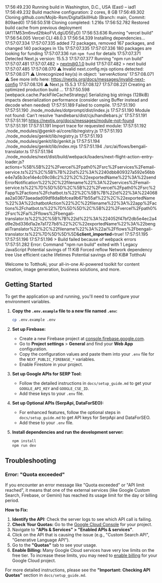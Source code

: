 17:56:49.230 Running build in Washington, D.C., USA (East) – iad1
17:56:49.232 Build machine configuration: 2 cores, 8 GB
17:56:49.302 Cloning github.com/Mojib-Rsm/DigitalSkillHub (Branch: main, Commit: 809aed0)
17:56:50.518 Cloning completed: 1.216s
17:56:52.782 Restored build cache from previous deployment (Af1TM53m6nvd2tbkoFVLdgUD5EyD)
17:56:53.636 Running "vercel build"
17:56:54.005 Vercel CLI 48.0.3
17:56:54.339 Installing dependencies...
17:57:07.334 
17:57:07.335 added 72 packages, removed 167 packages, and changed 140 packages in 13s
17:57:07.335 
17:57:07.336 180 packages are looking for funding
17:57:07.336   run `npm fund` for details
17:57:07.371 Detected Next.js version: 15.5.3
17:57:07.377 Running "npm run build"
17:57:07.481 
17:57:07.482 > nextn@0.1.0 build
17:57:07.482 > next build
17:57:07.485 
17:57:08.070  ⚠ Invalid next.config.mjs options detected: 
17:57:08.071  ⚠     Unrecognized key(s) in object: 'serverActions'
17:57:08.071  ⚠ See more info here: https://nextjs.org/docs/messages/invalid-next-config
17:57:08.126    ▲ Next.js 15.5.3
17:57:08.127 
17:57:08.221    Creating an optimized production build ...
17:57:50.598 <w> [webpack.cache.PackFileCacheStrategy] Serializing big strings (128kiB) impacts deserialization performance (consider using Buffer instead and decode when needed)
17:57:51.189 Failed to compile.
17:57:51.190 
17:57:51.190 ./node_modules/dotprompt/dist/index.js
17:57:51.190 Module not found: Can't resolve 'handlebars/dist/cjs/handlebars.js'
17:57:51.191 
17:57:51.191 https://nextjs.org/docs/messages/module-not-found
17:57:51.191 
17:57:51.191 Import trace for requested module:
17:57:51.192 ./node_modules/@genkit-ai/core/lib/registry.js
17:57:51.193 ./node_modules/genkit/lib/registry.js
17:57:51.193 ./node_modules/genkit/lib/genkit.js
17:57:51.194 ./node_modules/genkit/lib/index.mjs
17:57:51.194 ./src/ai/flows/bengali-translator.ts
17:57:51.194 ./node_modules/next/dist/build/webpack/loaders/next-flight-action-entry-loader.js?actions=%5B%5B%22%2Fvercel%2Fpath0%2Fsrc%2Fservices%2Femail-service.ts%22%2C%5B%7B%22id%22%3A%2240dbb809327a592e56bbe4e7a5b3ce14e4c09c08c2%22%2C%22exportedName%22%3A%22sendErrorNotification%22%2C%22filename%22%3A%22services%2Femail-service.ts%22%7D%5D%5D%2C%5B%22%2Fvercel%2Fpath0%2Fsrc%2Fapp%2Factions%2Fchatbot.ts%22%2C%5B%7B%22id%22%3A%224068aa2a03673aeadad09df8da8bfcea9b671b55af%22%2C%22exportedName%22%3A%22chatbotAction%22%2C%22filename%22%3A%22app%2Factions%2Fchatbot.ts%22%7D%5D%5D%2C%5B%22%2Fvercel%2Fpath0%2Fsrc%2Fai%2Fflows%2Fbengali-translator.ts%22%2C%5B%7B%22id%22%3A%224052f47bf2db5e4ec2a4d9e2bd336d1a2e7a1727b8%22%2C%22exportedName%22%3A%22bengaliTranslator%22%2C%22filename%22%3A%22ai%2Fflows%2Fbengali-translator.ts%22%7D%5D%5D%5D&__client_imported__=true!
17:57:51.195 
17:57:51.196 
17:57:51.196 > Build failed because of webpack errors
17:57:51.282 Error: Command "npm run build" exited with 1
Legacy JavaScript Potential savings of 11 KiB
Forced reflow
Network dependency tree
Use efficient cache lifetimes Potential savings of 80 KiB# TotthoAi

Welcome to TotthoAi, your all-in-one AI-powered toolkit for content creation, image generation, business solutions, and more.

## Getting Started

To get the application up and running, you'll need to configure your environment variables.

1.  **Copy the `.env.example` file to a new file named `.env`:**
    ```bash
    cp .env.example .env
    ```

2.  **Set up Firebase:**
    *   Create a new Firebase project at [console.firebase.google.com](https://console.firebase.google.com/).
    *   Go to **Project settings** > **General** and find your **Web App** configuration.
    *   Copy the configuration values and paste them into your `.env` file for the `NEXT_PUBLIC_FIREBASE_*` variables.
    *   Enable Firestore in your project.

3.  **Set up Google APIs for SERP Tool:**
    *   Follow the detailed instructions in `docs/setup_guide.md` to get your `GOOGLE_API_KEY` and `GOOGLE_CSE_ID`.
    *   Add these keys to your `.env` file.

4.  **Set up Optional APIs (SerpApi, DataForSEO):**
    *   For enhanced features, follow the optional steps in `docs/setup_guide.md` to get API keys for SerpApi and DataForSEO.
    *   Add these to your `.env` file.

5.  **Install dependencies and run the development server:**
    ```bash
    npm install
    npm run dev
    ```

## Troubleshooting

### Error: "Quota exceeded"

If you encounter an error message like "Quota exceeded" or "API limit reached", it means that one of the external services (like Google Custom Search, Firebase, or Gemini) has reached its usage limit for the day or billing period.

**How to Fix:**

1.  **Identify the API:** Check the server logs to see which API call is failing.
2.  **Check Your Quotas:** Go to the [Google Cloud Console](https://console.cloud.google.com/) for your project.
3.  Navigate to **"APIs & Services" > "Enabled APIs & services"**.
4.  Click on the API that is causing the issue (e.g., "Custom Search API", "Generative Language API").
5.  Go to the **"Quotas"** tab to see your usage.
6.  **Enable Billing:** Many Google Cloud services have very low limits on the free tier. To increase these limits, you may need to [enable billing](https://cloud.google.com/billing/docs/how-to/modify-project) for your Google Cloud project.

For more detailed instructions, please see the **"Important: Checking API Quotas"** section in `docs/setup_guide.md`.
